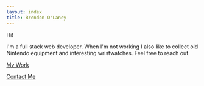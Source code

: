 ```yaml
---
layout: index
title: Brendon O'Laney
---
```


Hi!

I'm a full stack web developer. When I'm not working I also like
to collect old Nintendo equipment and interesting wristwatches. Feel
free to reach out.

[My Work](./work/index.html)

[Contact Me](mailto:brendon@brendonolaney.com)


